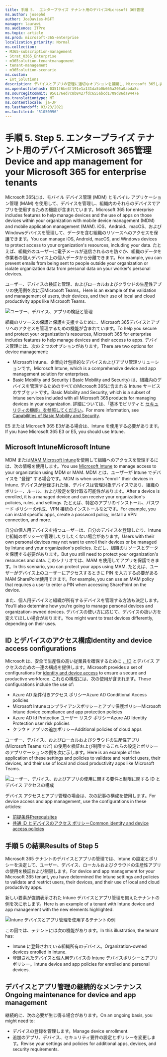 ```yaml
---
title: 手順 5.  エンタープライズ テナント用のデバイスMicrosoft 365管理
ms.author: josephd
author: JoeDavies-MSFT
manager: laurawi
ms.audience: ITPro
ms.topic: article
ms.prod: microsoft-365-enterprise
localization_priority: Normal
ms.collection:
- M365-subscription-management
- Strat_O365_Enterprise
- m365solution-tenantmanagement
- tenant-management
- m365solution-scenario
ms.custom:
- Ent_Solutions
description: デバイスとアプリの管理に適切なオプションを展開し、Microsoft 365します。
ms.openlocfilehash: 0351f6be3f191e1a131da5b0b665a205a0abda8c
ms.sourcegitcommit: 956176ed7c8b8427fdc655abcd1709d86da9447e
ms.translationtype: MT
ms.contentlocale: ja-JP
ms.lasthandoff: 03/23/2021
ms.locfileid: "51050996"
---
```

# <a name="step-5-device-and-app-management-for-your-microsoft-365-for-enterprise-tenants"></a><span data-ttu-id="b4244-104">手順 5. </span><span class="sxs-lookup"><span data-stu-id="b4244-104">Step 5.</span></span> <span data-ttu-id="b4244-105">エンタープライズ テナント用のデバイスMicrosoft 365管理</span><span class="sxs-lookup"><span data-stu-id="b4244-105">Device and app management for your Microsoft 365 for enterprise tenants</span></span>

<span data-ttu-id="b4244-106">Microsoft 365には、モバイル デバイス管理 (MDM) とモバイル アプリケーション管理 (MAM) を使用して、デバイスを管理し、組織内のそれらのデバイスでアプリを使用するための機能が含まれています。</span><span class="sxs-lookup"><span data-stu-id="b4244-106">Microsoft 365 for enterprise includes features to help manage devices and the use of apps on those devices within your organization with mobile device management (MDM) and mobile application management (MAM).</span></span> <span data-ttu-id="b4244-107">iOS、Android、macOS、および Windowsデバイスを管理して、データを含む組織のリソースへのアクセスを保護できます。</span><span class="sxs-lookup"><span data-stu-id="b4244-107">You can manage iOS, Android, macOS, and Windows devices to protect access to your organization's resources, including your data.</span></span> <span data-ttu-id="b4244-108">たとえば、組織外のユーザーに電子メールが送信されるのを防ぐか、組織のデータを作業者の個人デバイス上の個人データから分離できます。</span><span class="sxs-lookup"><span data-stu-id="b4244-108">For example, you can prevent emails from being sent to people outside your organization or isolate organization data from personal data on your worker's personal devices.</span></span>

<span data-ttu-id="b4244-109">ユーザー、デバイスの検証と管理、およびローカルおよびクラウドの生産性アプリの使用例を次に示Microsoft Teams。</span><span class="sxs-lookup"><span data-stu-id="b4244-109">Here is an example of the validation and management of users, their devices, and their use of local and cloud productivity apps like Microsoft Teams.</span></span>

![ユーザー、デバイス、アプリの検証と管理](../media/tenant-management-overview/tenant-management-device-app-mgmt.png)

<span data-ttu-id="b4244-111">組織のリソースの保護と保護を支援するために、Microsoft 365デバイスとアプリへのアクセスを管理するための機能が含まれています。</span><span class="sxs-lookup"><span data-stu-id="b4244-111">To help you secure and protect your organization's resources, Microsoft 365 for enterprise includes features to help manage devices and their access to apps.</span></span> <span data-ttu-id="b4244-112">デバイス管理には、次の 2 つのオプションがあります。</span><span class="sxs-lookup"><span data-stu-id="b4244-112">There are two options for device management:</span></span>

- <span data-ttu-id="b4244-113">Microsoft Intune、企業向け包括的なデバイスおよびアプリ管理ソリューションです。</span><span class="sxs-lookup"><span data-stu-id="b4244-113">Microsoft Intune, which is a comprehensive device and app management solution for enterprises.</span></span>
- <span data-ttu-id="b4244-114">Basic Mobility and Security ( Basic Mobility and Security) は、組織内のデバイスを管理するためのすべてのMicrosoft 365に含まれる Intune サービスのサブセットです。</span><span class="sxs-lookup"><span data-stu-id="b4244-114">Basic Mobility and Security, which is a subset of Intune services included with all Microsoft 365 products for managing devices in your organization.</span></span> <span data-ttu-id="b4244-115">詳細については、「基本モビリティと [セキュリティの機能」を参照してください](../admin/basic-mobility-security/capabilities.md)。</span><span class="sxs-lookup"><span data-stu-id="b4244-115">For more information, see [Capabilities of Basic Mobility and Security](../admin/basic-mobility-security/capabilities.md).</span></span>

<span data-ttu-id="b4244-116">E5 または Microsoft 365 E3がある場合は、Intune を使用する必要があります。</span><span class="sxs-lookup"><span data-stu-id="b4244-116">If you have Microsoft 365 E3 or E5, you should use Intune.</span></span>

## <a name="microsoft-intune"></a><span data-ttu-id="b4244-117">Microsoft Intune</span><span class="sxs-lookup"><span data-stu-id="b4244-117">Microsoft Intune</span></span>

<span data-ttu-id="b4244-118">MDM または[MAM Microsoft Intune](/mem/intune/fundamentals/planning-guide)を使用して組織へのアクセスを管理するには、次の情報を使用します。</span><span class="sxs-lookup"><span data-stu-id="b4244-118">You use [Microsoft Intune](/mem/intune/fundamentals/planning-guide) to manage access to your organization using MDM or MAM.</span></span> <span data-ttu-id="b4244-119">MDM とは、ユーザーが Intune でデバイスを "登録" する場合です。</span><span class="sxs-lookup"><span data-stu-id="b4244-119">MDM is when users "enroll" their devices in Intune.</span></span> <span data-ttu-id="b4244-120">デバイスが登録された後、デバイスは管理対象デバイスであり、組織のポリシー、ルール、および設定を受け取る可能性があります。</span><span class="sxs-lookup"><span data-stu-id="b4244-120">After a device is enrolled, it is a managed device and can receive your organization's  policies, rules, and settings.</span></span> <span data-ttu-id="b4244-121">たとえば、特定のアプリのインストール、パスワード ポリシーの作成、VPN 接続のインストールなどです。</span><span class="sxs-lookup"><span data-stu-id="b4244-121">For example, you can install specific apps, create a password policy, install a VPN connection, and more.</span></span>

<span data-ttu-id="b4244-122">自分の個人用デバイスを持つユーザーは、自分のデバイスを登録したり、Intune と組織のポリシーで管理したりしたくない場合があります。</span><span class="sxs-lookup"><span data-stu-id="b4244-122">Users with their own personal devices may not want to enroll their devices or be managed by Intune and your organization's policies.</span></span> <span data-ttu-id="b4244-123">ただし、組織のリソースとデータを保護する必要があります。</span><span class="sxs-lookup"><span data-stu-id="b4244-123">But you still need to protect your organization's resources and data.</span></span> <span data-ttu-id="b4244-124">このシナリオでは、MAM を使用してアプリを保護できます。</span><span class="sxs-lookup"><span data-stu-id="b4244-124">In this scenario, you can protect your apps using MAM.</span></span> <span data-ttu-id="b4244-125">たとえば、ユーザーがデバイス上のユーザーにアクセスするときに PIN を入力する必要がある MAM SharePoint使用できます。</span><span class="sxs-lookup"><span data-stu-id="b4244-125">For example, you can use an MAM policy that requires a user to enter a PIN when accessing SharePoint on the device.</span></span>

<span data-ttu-id="b4244-126">また、個人用デバイスと組織が所有するデバイスを管理する方法も決定します。</span><span class="sxs-lookup"><span data-stu-id="b4244-126">You'll also determine how you're going to manage personal devices and organization-owned devices.</span></span> <span data-ttu-id="b4244-127">デバイスの使い方に応じて、デバイスの扱い方を変えてほしい場合があります。</span><span class="sxs-lookup"><span data-stu-id="b4244-127">You might want to treat devices differently, depending on their uses.</span></span>

## <a name="identity-and-device-access-configurations"></a><span data-ttu-id="b4244-128">ID とデバイスのアクセス構成</span><span class="sxs-lookup"><span data-stu-id="b4244-128">Identity and device access configurations</span></span>

<span data-ttu-id="b4244-129">Microsoft は、安全で生産性の高い従業員を確保するために [、ID](../security/defender-365-security/microsoft-365-policies-configurations.md) とデバイス アクセスのための一連の構成を提供します。</span><span class="sxs-lookup"><span data-stu-id="b4244-129">Microsoft provides a set of configurations for [identity and device access](../security/defender-365-security/microsoft-365-policies-configurations.md) to ensure a secure and productive workforce.</span></span> <span data-ttu-id="b4244-130">これらの構成には、次の使用が含まれます。</span><span class="sxs-lookup"><span data-stu-id="b4244-130">These configurations include the use of:</span></span>

- <span data-ttu-id="b4244-131">Azure AD 条件付きアクセス ポリシー</span><span class="sxs-lookup"><span data-stu-id="b4244-131">Azure AD Conditional Access policies</span></span>
- <span data-ttu-id="b4244-132">Microsoft Intuneコンプライアンスポリシーとアプリ保護ポリシー</span><span class="sxs-lookup"><span data-stu-id="b4244-132">Microsoft Intune device compliance and app protection policies</span></span>
- <span data-ttu-id="b4244-133">Azure AD Id Protection ユーザー リスク ポリシー</span><span class="sxs-lookup"><span data-stu-id="b4244-133">Azure AD Identity Protection user risk policies</span></span>
- <span data-ttu-id="b4244-134">クラウド アプリの追加ポリシー</span><span class="sxs-lookup"><span data-stu-id="b4244-134">Additional policies of cloud apps</span></span>

<span data-ttu-id="b4244-135">ユーザー、デバイス、およびローカルおよびクラウドの生産性アプリ (Microsoft Teams など) の使用を検証および制限するこれらの設定とポリシーのアプリケーションの例を次に示します。</span><span class="sxs-lookup"><span data-stu-id="b4244-135">Here is an example of the application of these settings and policies to validate and restrict users, their devices, and their use of local and cloud productivity apps like Microsoft Teams.</span></span>

![ユーザー、デバイス、およびアプリの使用に関する要件と制限に関する ID とデバイス アクセスの構成](../media/tenant-management-overview/tenant-management-device-app-mgmt-golden-config.png)

<span data-ttu-id="b4244-137">デバイス アクセスとアプリ管理の場合は、次の記事の構成を使用します。</span><span class="sxs-lookup"><span data-stu-id="b4244-137">For device access and app management, use the configurations in these articles:</span></span>

- [<span data-ttu-id="b4244-138">前提条件</span><span class="sxs-lookup"><span data-stu-id="b4244-138">Prerequisites</span></span>](../security/defender-365-security/identity-access-prerequisites.md)
- [<span data-ttu-id="b4244-139">共通 ID とデバイスのアクセス ポリシー</span><span class="sxs-lookup"><span data-stu-id="b4244-139">Common identity and device access policies</span></span>](../security/defender-365-security/identity-access-policies.md)

## <a name="results-of-step-5"></a><span data-ttu-id="b4244-140">手順 5 の結果</span><span class="sxs-lookup"><span data-stu-id="b4244-140">Results of Step 5</span></span>

<span data-ttu-id="b4244-141">Microsoft 365 テナントのデバイスとアプリの管理では、Intune の設定とポリシーを決定して、ユーザー、デバイス、ローカルおよびクラウドの生産性アプリの使用を検証および制限します。</span><span class="sxs-lookup"><span data-stu-id="b4244-141">For device and app management for your Microsoft 365 tenant, you have determined the Intune settings and policies to validate and restrict users, their devices, and their use of local and cloud productivity apps.</span></span>

<span data-ttu-id="b4244-142">新しい要素が強調表示された Intune デバイスとアプリ管理を備えたテナントの例を次に示します。</span><span class="sxs-lookup"><span data-stu-id="b4244-142">Here is an example of a tenant with Intune device and app management with the new elements highlighted.</span></span>

![Intune デバイスとアプリ管理を使用するテナントの例](../media/tenant-management-overview/tenant-management-tenant-build-step5.png)

<span data-ttu-id="b4244-144">この図では、テナントには次の機能があります。</span><span class="sxs-lookup"><span data-stu-id="b4244-144">In this illustration, the tenant has:</span></span>

- <span data-ttu-id="b4244-145">Intune に登録されている組織所有のデバイス。</span><span class="sxs-lookup"><span data-stu-id="b4244-145">Organization-owned devices enrolled in Intune.</span></span>
- <span data-ttu-id="b4244-146">登録されたデバイスと個人用デバイスの Intune デバイスポリシーとアプリ ポリシー。</span><span class="sxs-lookup"><span data-stu-id="b4244-146">Intune device and app policies for enrolled and personal devices.</span></span>

## <a name="ongoing-maintenance-for-device-and-app-management"></a><span data-ttu-id="b4244-147">デバイスとアプリ管理の継続的なメンテナンス</span><span class="sxs-lookup"><span data-stu-id="b4244-147">Ongoing maintenance for device and app management</span></span>

<span data-ttu-id="b4244-148">継続的に、次の必要が生じ得る場合があります。</span><span class="sxs-lookup"><span data-stu-id="b4244-148">On an ongoing basis, you might need to:</span></span> 

- <span data-ttu-id="b4244-149">デバイスの登録を管理します。</span><span class="sxs-lookup"><span data-stu-id="b4244-149">Manage device enrollment.</span></span>
- <span data-ttu-id="b4244-150">追加のアプリ、デバイス、セキュリティ要件の設定とポリシーを変更します。</span><span class="sxs-lookup"><span data-stu-id="b4244-150">Revise your settings and policies for additional apps, devices, and security requirements.</span></span>